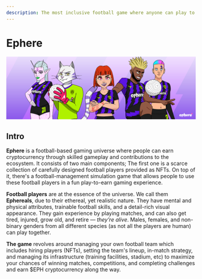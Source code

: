 ```yaml
---
description: The most inclusive football game where anyone can play to earn.
---
```


# Ephere

![](<.gitbook/assets/TW Banner.png>)

## Intro

**Ephere** is a football-based gaming universe where people can earn cryptocurrency through skilled gameplay and contributions to the ecosystem. It consists of two main components; The first one is a scarce collection of carefully designed football players provided as NFTs. On top of it, there's a football-management simulation game that allows people to use these football players in a fun play-to-earn gaming experience.

**Football players** are at the essence of the universe. We call them **Ephereals**, due to their ethereal, yet realistic nature. They have mental and physical attributes, trainable football skills, and a detail-rich visual appearance. They gain experience by playing matches, and can also get tired, injured, grow old, and retire — _they’re alive_. Males, females, and non-binary genders from all different species (as not all the players are human) can play together.

**The game** revolves around managing your own football team which includes hiring players (NFTs), setting the team's lineup, in-match strategy, and managing its infrastructure (training facilities, stadium, etc) to maximize your chances of winning matches, competitions, and completing challenges and earn $EPH cryptocurrency along the way.&#x20;
